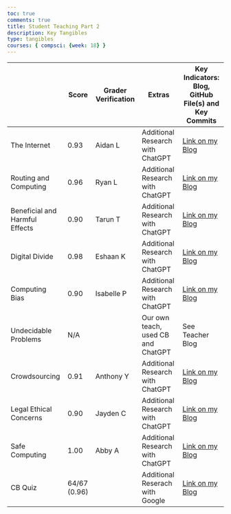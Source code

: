 ```yaml
---
toc: true
comments: true
title: Student Teaching Part 2
description: Key Tangibles
type: tangibles
courses: { compsci: {week: 18} }
---
```


| | Score | Grader Verification | Extras | Key Indicators: Blog, GitHub File(s) and Key Commits |
|---|---|---|---|---|
| The Internet | 0.93 | Aidan L | Additional Research with ChatGPT | [Link on my Blog](https://bearythegreenbear.github.io/csp-blog//2023/11/27/internet_IPYNB_2_.html) |
| Routing and Computing | 0.96 | Ryan L | Additional Research with ChatGPT | [Link on my Blog](https://bearythegreenbear.github.io/csp-blog//2023/11/30/Fault-Tolerance-and-Distributed-Computing_IPYNB_2_.html) |
| Beneficial and Harmful Effects | 0.90 | Tarun T | Additional Research with ChatGPT | [Link on my Blog](https://bearythegreenbear.github.io/csp-blog//2023/12/04/Beneficial-and-Harmful-Effect_IPYNB_2_.html) |
| Digital Divide | 0.98 | Eshaan K | Additional Research with ChatGPT | [Link on my Blog](https://bearythegreenbear.github.io/csp-blog//2023/12/07/DigitalDivide_IPYNB_2_.html) |
| Computing Bias | 0.90 | Isabelle P | Additional Research with ChatGPT | [Link on my Blog](https://bearythegreenbear.github.io/csp-blog//2023/12/12/Computing-Bias_IPYNB_2_.html) |
| Undecidable Problems | N/A | | Our own teach, used CB and ChatGPT | See Teacher Blog |
| Crowdsourcing | 0.91 | Anthony Y | Additional Research with ChatGPT | [Link on my Blog](https://bearythegreenbear.github.io/csp-blog//2023/12/14/crowdsourcing_IPYNB_2_.html) |
| Legal Ethical Concerns | 0.90 | Jayden C | Additional Research with ChatGPT | [Link on my Blog](https://bearythegreenbear.github.io/csp-blog//2023/12/19/legal-ethical-concerns_IPYNB_2_.html) |
| Safe Computing | 1.00 | Abby A | Additional Research with ChatGPT | [Link on my Blog](https://bearythegreenbear.github.io/csp-blog//2023/12/21/Safe_Computing_IPYNB_2_.html) |
| CB Quiz | 64/67 (0.96) |  | Additional Reserach with Google | [Link on my Blog](https://bearythegreenbear.github.io/csp-blog//2023/12/21/2020-Prctice-MCQ.html) |
